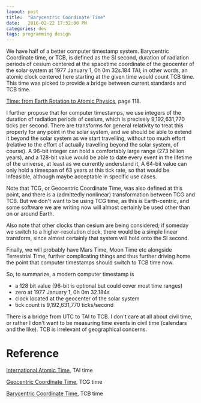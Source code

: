 ```yaml
---
layout: post
title:  "Barycentric Coordinate Time"
date:   2016-02-22 17:32:00 PM
categories: dev
tags: programming design
---
```


We have half of a better computer timestamp system. Barycentric Coordinate time, or TCB, is defined
as the SI second, duration of radiation periods of cesium centered at the spacetime coordinate of
the geocenter of the solar system at 1977 January 1, 0h 0m 32s.184 TAI; in other words, an atomic clock
centered here starting at the given time would count TCB time. This time was picked to provide a bridge
between current standards and TCB time.

[Time: from Earth Rotation to Atomic Physics](http://dl.yazdanpress.com/BOOKS/PHYSICS/Time_From_Earth_Rotation_to_Atomic_Physics(marked).pdf), page 118.

I further propose that for computer timestamps, we use integers of the duration of radiation periods
of cesium, which is precisely 9,192,631,770 ticks per second. There are transforms for general
relativity to treat this properly for any point in the solar system, and we should be able to
extend it beyond the solar system as we start travelling, without too much effort (relative to the
effort of actually travelling beyond the solar system, of course). A 96-bit integer can hold a comfortably
large range (273 billion years), and a 128-bit value would be able to date every event in the lifetime
of the universe, at least as we currently understand it,
A 64-bit value can only hold a timespan of 63 years at this tick rate, so that would be infeasible, although
maybe acceptable in specific use cases.

Note that TCG, or Geocentric Coordinate Time, was also defined at this point, and there is a (admittedly nonlinear)
transformation between TCG and TCB. But we don't want to be using TCG time, as this is Earth-centric, and
some software we are writing now will almost certainly be used other than on or around Earth.

Also note that other clocks than cesium are being considered; if someday we switch to a higher-resolution clock,
there would be a simple linear transform, since almost certainly that system will hold onto the SI second.

Finally, we will probably have Mars Time, Moon Time etc alongside Terrestrial Time, further complicating things
and thus further driving home the point that computer timestamps should switch to TCB time now.

So, to summarize, a modern computer timestamp is

- a 128 bit value (96-bit is optional but could cover most time ranges)
- zero at 1977 January 1, 0h 0m 32.184s
- clock located at the geocenter of the solar system
- tick count is 9,192,631,770 ticks/second

There is a bridge from UTC to TAI to TCB. I don't care at all about civil time, or rather I don't want to be
measuring time events in civil time (calendars and the like). TCB is irrelevant of geographical concerns.

# Reference

[International Atomic Time](https://en.wikipedia.org/wiki/International_Atomic_Time), TAI time

[Geocentric Coordinate Time](https://en.wikipedia.org/wiki/Geocentric_Coordinate_Time), TCG time

[Barycentric Coordinate Time](https://en.wikipedia.org/wiki/Barycentric_Coordinate_Time), TCB time
